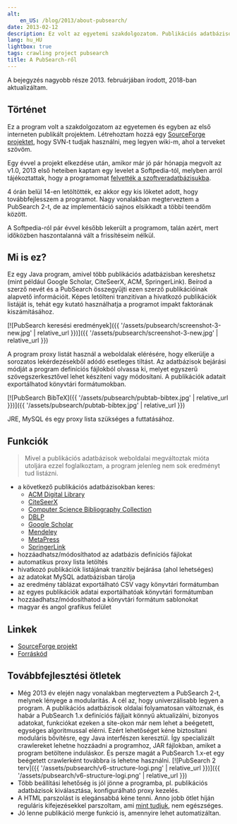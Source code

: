 ```yaml
---
alt:
    en_US: /blog/2013/about-pubsearch/
date: 2013-02-12
description: Ez volt az egyetemi szakdolgozatom. Publikációs adatbázisokban lehet vele keresni, és az idézéseket is leszedi. 2013-ban a Softpedia is felkapta.
lang: hu_HU
lightbox: true
tags: crawling project pubsearch
title: A PubSearch-ről
---
```


A bejegyzés nagyobb része 2013. februárjában írodott, 2018-ban aktualizáltam.

## Történet

Ez a program volt a szakdolgozatom az egyetemen és egyben az első interneten publikált projektem. Létrehoztam hozzá egy [SourceForge projektet][sourceforge], hogy SVN-t tudjak használni, meg legyen wiki-m, ahol a terveket szövöm.

Egy évvel a projekt elkezdése után, amikor már jó pár hónapja megvolt az v1.0, 2013 első heteiben kaptam egy levelet a Softpedia-tól, melyben arról tájékoztattak, hogy a programomat [felvették a szoftveradatbázisukba][softpedia].

4 órán belül 14-en letöltötték, ez akkor egy kis löketet adott, hogy továbbfejlesszem a programot. Nagy vonalakban megterveztem a PubSearch 2-t, de az implementáció sajnos elsikkadt a többi teendőm között.

A Softpedia-ról pár évvel később lekerült a programom, talán azért, mert időközben haszontalanná vált a frissítéseim nélkül.

## Mi is ez?

Ez egy Java program, amivel több publikációs adatbázisban kereshetsz (mint például Google Scholar, CiteSeerX, ACM, SpringerLink). Beírod a szerző nevét és a PubSearch összegyűjti ezen szerző publikációinak alapvető információit. Képes letölteni tranzitívan a hivatkozó publikációk listáját is, tehát egy kutató használhatja a programot impakt faktorának kiszámításához.

[![PubSearch keresési eredmények]({{ '/assets/pubsearch/screenshot-3-new.jpg' | relative_url }})]({{ '/assets/pubsearch/screenshot-3-new.jpg' | relative_url }})

A program proxy listát használ a weboldalak elérésére, hogy elkerülje a sorozatos lekérdezésekből adódó esetleges tiltást. Az adatbázisok bejárási módját a program definíciós fájlokból olvassa ki, melyet egyszerű szövegszerkesztővel lehet készíteni vagy módosítani. A publikációk adatait exportálhatod könyvtári formátumokban.

[![PubSearch BibTeX]({{ '/assets/pubsearch/pubtab-bibtex.jpg' | relative_url }})]({{ '/assets/pubsearch/pubtab-bibtex.jpg' | relative_url }})

JRE, MySQL és egy proxy lista szükséges a futtatásához.

## Funkciók

> Mivel a publikációs adatbázisok weboldalai megváltoztak mióta utoljára ezzel foglalkoztam, a program jelenleg nem sok eredményt tud listázni.

-   a következő publikációs adatbázisokban keres:
    -   [ACM Digital Library](https://dl.acm.org/)
    -   [CiteSeerX](http://citeseerx.ist.psu.edu/)
    -   [Computer Science Bibliography Collection](https://liinwww.ira.uka.de/bibliography/)
    -   [DBLP](https://dblp.uni-trier.de/)
    -   [Google Scholar](https://scholar.google.com/)
    -   [Mendeley](https://www.mendeley.com/)
    -   [MetaPress](http://www.metapress.com/)
    -   [SpringerLink](https://link.springer.com/)
-   hozzáadhatsz/módosíthatod az adatbázis definíciós fájlokat
-   automatikus proxy lista letöltés
-   hivatkozó publikációk listájának tranzitív bejárása (ahol lehetséges)
-   az adatokat MySQL adatbázisban tárolja
-   az eredmény táblázat exportálható CSV vagy könyvtári formátumban
-   az egyes publikációk adatai exportálhatóak könyvtári formátumban
-   hozzáadhatsz/módosíthatod a könyvtári formátum sablonokat
-   magyar és angol grafikus felület

## Linkek

-   [SourceForge projekt](https://sourceforge.net/projects/pubsearch/)
-   [Forráskód](https://github.com/juzraai/PubSearch)

## Továbbfejlesztési ötletek

-   Még 2013 év elején nagy vonalakban megterveztem a PubSearch 2-t, melynek lényege a modularitás. A cél az, hogy univerzálisabb legyen a program. A publikációs adatbázisok oldalai folyamatosan változnak, és habár a PubSearch 1.x definíciós fájljait könnyű aktualizálni, bizonyos adatokat, funkciókat ezeken a site-okon már nem lehet a beégetett, egységes algoritmussal elérni. Ezért lehetőséget kéne biztosítani moduláris bővítésre, egy Java interfészen keresztül. Így specializált crawlereket lehetne hozzáadni a programhoz, JAR fájlokban, amiket a program betöltene induláskor. És persze magát a PubSearch 1.x-et egy beégetett crawlerként továbbra is lehetne használni.
    [![PubSearch 2 terv]({{ '/assets/pubsearch/v6-structure-logi.png' | relative_url }})]({{ '/assets/pubsearch/v6-structure-logi.png' | relative_url }})
-   Több beállítási lehetőség is jól jönne a programba, pl. publikációs adatbázisok kiválasztása, konfigurálható proxy kezelés.
-   A HTML parszolást is elegánsabbá kéne tenni. Anno jobb ötlet híján reguláris kifejezésekkel parszoltam, ami [mint tudjuk][html-regex], nem egészséges.
-   Jó lenne publikáció merge funkció is, amennyire lehet automatizáltan.

[html-regex]: https://stackoverflow.com/a/1732454/2418224
[softpedia]: http://www.softpedia.com/get/Internet/Servers/Database-Utils/PubSearch.shtml
[sourceforge]: http://pubsearch.sf.net/
